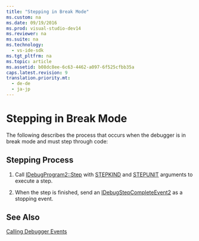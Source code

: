 ```yaml
---
title: "Stepping in Break Mode"
ms.custom: na
ms.date: 09/19/2016
ms.prod: visual-studio-dev14
ms.reviewer: na
ms.suite: na
ms.technology: 
  - vs-ide-sdk
ms.tgt_pltfrm: na
ms.topic: article
ms.assetid: b08dc8ee-6c63-4462-a097-6f525cfbb35a
caps.latest.revision: 9
translation.priority.mt: 
  - de-de
  - ja-jp
---
```

# Stepping in Break Mode
The following describes the process that occurs when the debugger is in break mode and must step through code:  
  
## Stepping Process  
  
1.  Call [IDebugProgram2::Step](../vs140/IDebugProgram2--Step.md) with [STEPKIND](../vs140/STEPKIND.md) and [STEPUNIT](../vs140/STEPUNIT.md) arguments to execute a step.  
  
2.  When the step is finished, send an [IDebugStepCompleteEvent2](../vs140/IDebugStepCompleteEvent2.md) as a stopping event.  
  
## See Also  
 [Calling Debugger Events](../vs140/Calling-Debugger-Events.md)